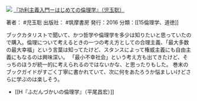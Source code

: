 ![](https://gyazo.com/379886cd2ed844bc32a1823544add948.jpg)
[『功利主義入門ーはじめての倫理学』（児玉聡）](https://amzn.to/4g8caBk)

著者： #児玉聡 
出版社： #筑摩書房 
発行：2016
分類：[[15倫理学、道徳]]

ブックカタリストで聞いて、かつ哲学や倫理学を多少は知りたいと思っていたので購入。倫理について考えるときの一つの考え方としての合理主義、「最大多数の最大幸福」という言葉は知ってたけど、スタンスによって権威主義にも自由主義にもなるのは興味深い。
「最小不幸社会」という考え方も出てきたけど、そっちのほうが統一的に考えられるのではないかな、と思ったりもした。
巻末のブックガイドがすごく丁寧に書かれていて、次に何をあたろうか悩ましいけどさらに学ぶのは楽しそう。

- [[H『ふだんづかいの倫理学』（平尾昌宏）]]